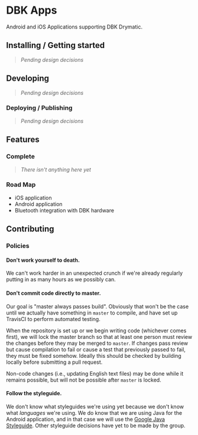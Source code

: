 # DBK Apps

Android and iOS Applications supporting DBK Drymatic.

## Installing / Getting started

> *Pending design decisions*

## Developing

> *Pending design decisions*

### Deploying / Publishing

> *Pending design decisions*

## Features

### Complete

> *There isn't anything here yet*

### Road Map

- iOS application
- Android application
- Bluetooth integration with DBK hardware

## Contributing

### Policies

#### Don't work yourself to death.

We can't work harder in an unexpected crunch if we're already regularly putting in as many hours as we possibly can.

#### Don't commit code directly to master.

Our goal is "master always passes build". Obviously that won't be the case until we actually have something in `master` to compile, and have set up TravisCI to perform automated testing.

When the repository is set up or we begin writing code (whichever comes first), we will lock the master branch so that at least one person must review the changes before they may be merged to `master`. If changes pass review but cause compilation to fail or cause a test that previously passed to fail, they must be fixed somehow. Ideally this should be checked by building locally before submitting a pull request.

Non-code changes (i.e., updating English text files) may be done while it remains possible, but will not be possible after `master` is locked.

#### Follow the styleguide.

We don't know what styleguides we're using yet because we don't know what *languages* we're using. We do know that we are using Java for the Android application, and in that case we will use the [Google Java Styleguide](https://google.github.io/styleguide/javaguide.html). Other styleguide decisions have yet to be made by the group.
